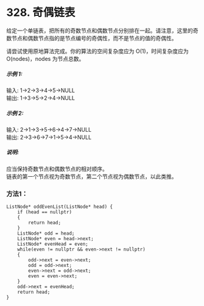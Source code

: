 # 328. 奇偶链表

给定一个单链表，把所有的奇数节点和偶数节点分别排在一起。请注意，这里的奇数节点和偶数节点指的是节点编号的奇偶性，而不是节点的值的奇偶性。  
  
请尝试使用原地算法完成。你的算法的空间复杂度应为 O(1)，时间复杂度应为 O(nodes)，nodes 为节点总数。  
  
##### 示例 1:  
  
输入: 1->2->3->4->5->NULL  
输出: 1->3->5->2->4->NULL  
##### 示例 2:    
  
输入: 2->1->3->5->6->4->7->NULL   
输出: 2->3->6->7->1->5->4->NULL  
##### 说明:  

应当保持奇数节点和偶数节点的相对顺序。   
链表的第一个节点视为奇数节点，第二个节点视为偶数节点，以此类推。  

### 方法1：
```
ListNode* oddEvenList(ListNode* head) {
    if (head == nullptr)
    {
        return head;
    }
    ListNode* odd = head;
    ListNode* even = head->next;
    ListNode* evenHead = even;
    while(even != nullptr && even->next != nullptr)
    {
        odd->next = even->next;
        odd = odd->next;
        even->next = odd->next;
        even = even->next;
    }
    odd->next = evenHead;
    return head;
}
```